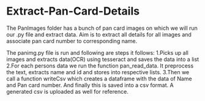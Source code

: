 # Extract-Pan-Card-Details

The PanImages folder has a bunch of pan card images on which we will run our .py file and extract data.
Aim is to extract all details for all images and associate pan card number to corresponding name.

The panimg.py file is run and following are steps it follows:
  1.Picks up all images and extracts data(OCR) using tesseract and saves the data into a list
  2.For each persons data we run the function pan_read_data. It preprocess the text, extracts name and id and stores into respective lists.
  3.Then we call a function writeCsv which creates a dataframe with the data of Name and Pan card number. And finally this is saved into a csv format. A generated csv is uploaded     as well for reference.
